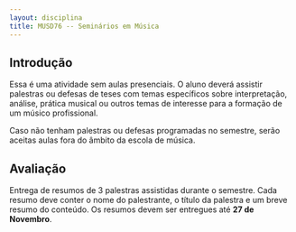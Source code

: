 ```yaml
---
layout: disciplina
title: MUSD76 -- Seminários em Música
---
```


## Introdução

Essa é uma atividade sem aulas presenciais. O aluno deverá assistir
palestras ou defesas de teses com temas específicos sobre
interpretação, análise, prática musical ou outros temas de interesse
para a formação de um músico profissional.

Caso não tenham palestras ou defesas programadas no semestre, serão
aceitas aulas fora do âmbito da escola de música.

## Avaliação

Entrega de resumos de 3 palestras assistidas durante o semestre. Cada
resumo deve conter o nome do palestrante, o título da palestra e um
breve resumo do conteúdo. Os resumos devem ser entregues até **27 de
Novembro**.
